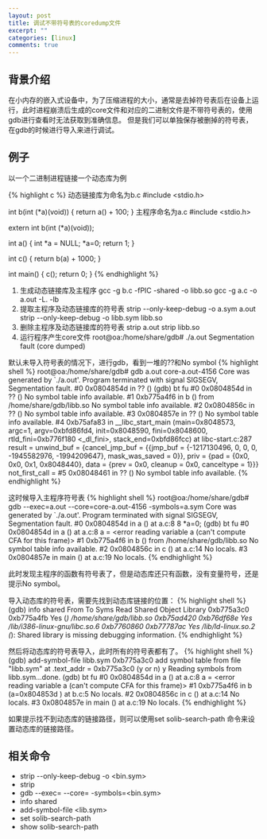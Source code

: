 ```yaml
---
layout: post
title: 调试不带符号表的coredump文件
excerpt: ""
categories: [linux]
comments: true
---
```


## 背景介绍
在小内存的嵌入式设备中，为了压缩进程的大小，通常是去掉符号表后在设备上运行，此时进程崩溃后生成的core文件和对应的二进制文件是不带符号表的，使用gdb进行查看时无法获取到准确信息。
但是我们可以单独保存被删掉的符号表，在gdb的时候进行导入来进行调试。

## 例子
以一个二进制进程链接一个动态库为例

{% highlight c %}
动态链接库为命名为b.c
#include <stdio.h>

int b(int (*a)(void))
{
	return a() + 100;
}
主程序命名为a.c
#include <stdio.h>

extern int b(int (*a)(void));

int a() 
{
	int *a = NULL;
	*a=0;
	return 1;
}

int c()
{
	return b(a) + 1000;
}

int main()
{
	c();
	return 0;
}
{% endhighlight %}

1. 生成动态链接库及主程序
    gcc -g  b.c -fPIC -shared -o libb.so
    gcc -g a.c -o a.out -L. -lb
2. 提取主程序及动态链接库的符号表
    strip --only-keep-debug -o a.sym a.out
    strip --only-keep-debug -o libb.sym libb.so
3. 删除主程序及动态链接库的符号表
    strip a.out
    strip libb.so
4. 运行程序产生core文件
    root@oa:/home/share/gdb# ./a.out
    Segmentation fault (core dumped)

默认未导入符号表的情况下，进行gdb，看到一堆的??和No symbol
{% highlight shell %}
root@oa:/home/share/gdb# gdb a.out core-a.out-4156
Core was generated by `./a.out'.
Program terminated with signal SIGSEGV, Segmentation fault.
#0  0x0804854d in ?? ()
(gdb) bt fu
#0  0x0804854d in ?? ()
No symbol table info available.
#1  0xb775a4f6 in b () from /home/share/gdb/libb.so
No symbol table info available.
#2  0x0804856c in ?? ()
No symbol table info available.
#3  0x0804857e in ?? ()
No symbol table info available.
#4  0xb75afa83 in __libc_start_main (main=0x8048573, argc=1, argv=0xbfd86fd4, init=0x8048590, fini=0x8048600, rtld_fini=0xb776f180 <_dl_fini>, stack_end=0xbfd86fcc) at libc-start.c:287
        result = <optimized out>
        unwind_buf = {cancel_jmp_buf = {{jmp_buf = {-1217130496, 0, 0, 0, -1945582976, -1994209647}, mask_was_saved = 0}}, priv = {pad = {0x0, 0x0, 0x1, 0x8048440}, data = {prev = 0x0, 
              cleanup = 0x0, canceltype = 1}}}
        not_first_call = <optimized out>
#5  0x08048461 in ?? ()
No symbol table info available.
{% endhighlight %}

这时候导入主程序符号表
{% highlight shell %}
root@oa:/home/share/gdb# gdb --exec=a.out --core=core-a.out-4156 -symbols=a.sym
Core was generated by `./a.out'.
Program terminated with signal SIGSEGV, Segmentation fault.
#0  0x0804854d in a () at a.c:8
8	 *a=0;
(gdb) bt  fu
#0  0x0804854d in a () at a.c:8
        a = <error reading variable a (can't compute CFA for this frame)>
#1  0xb775a4f6 in b () from /home/share/gdb/libb.so
No symbol table info available.
#2  0x0804856c in c () at a.c:14
No locals.
#3  0x0804857e in main () at a.c:19
No locals.
{% endhighlight %}

此时发现主程序的函数有符号表了，但是动态库还只有函数，没有变量符号，还是提示No symbol。

导入动态库的符号表，需要先找到动态库链接的位置：
{% highlight shell %}
(gdb) info shared
From        To          Syms Read   Shared Object Library
0xb775a3c0  0xb775a4fb  Yes (*)     /home/share/gdb/libb.so
0xb75ad420  0xb76df68e  Yes         /lib/i386-linux-gnu/libc.so.6
0xb7760860  0xb77787ac  Yes         /lib/ld-linux.so.2
(*): Shared library is missing debugging information.
{% endhighlight %}

然后将动态库的符号表导入，此时所有的符号表都有了。
{% highlight shell %}
(gdb) add-symbol-file libb.sym 0xb775a3c0
add symbol table from file "libb.sym" at
    .text_addr = 0xb775a3c0
(y or n) y
Reading symbols from libb.sym...done.
(gdb) bt fu
#0  0x0804854d in a () at a.c:8
        a = <error reading variable a (can't compute CFA for this frame)>
#1  0xb775a4f6 in b (a=0x804853d <a>) at b.c:5
No locals.
#2  0x0804856c in c () at a.c:14
No locals.
#3  0x0804857e in main () at a.c:19
No locals.
{% endhighlight %}

如果提示找不到动态库的链接路径，则可以使用set solib-search-path <path>命令来设置动态库的链接路径。

## 相关命令
* strip --only-keep-debug -o <bin.sym> <bin>
* strip <bin> 
* gdb --exec=<bin> --core=<core> -symbols=<bin.sym>
* info shared
* add-symbol-file <lib.sym> <address>
* set solib-search-path <path>
* show solib-search-path
